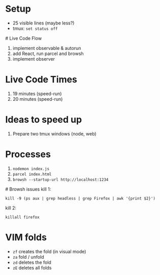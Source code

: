 # Setup
- 25 visible lines (maybe less?)
- tmux: `set status off`

# Live Code Flow

1. implement observable & autorun
2. add React, run parcel and browsh
3. implement observer

# Live Code Times

1. 19 minutes (speed-run)
2. 20 minutes (speed-run)

# Ideas to speed up
1. Prepare two tmux windows (node, web)

# Processes
1. `nodemon index.js`
2. `parcel index.html`
3. `browsh --startup-url http://localhost:1234`

# Browsh issues
kill 1:
```
kill -9 (ps aux | grep headless | grep Firefox | awk '{print $2}')
```

kill 2:
```
killall firefox
```

# VIM folds
- `zf` creates the fold (in visual mode)
- `za` fold / unfold
- `zd` deletes the fold
- `zE` deletes all folds
